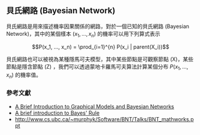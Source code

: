## 貝氏網路 (Bayesian Network)

貝氏網路是用來描述機率因果關係的網路，對於一個已知的貝氏網路 (Bayesian Network)，其中的某個樣本 $`(x_1, ..., x_n)`$  的機率可以用下列算式表示

```math
P(x_1, ..., x_n) = \prod_{i=1}^{n} P(x_i | parent(X_i))
```

貝氏網路也可以被視為某種隱馬可夫模型，其中某些節點是可觀察節點 (X)，某些節點是隱含節點 (Z) ，我們可以透過蒙地卡羅馬可夫算法計算某個分布 $`P(x_1, ..., x_n)`$ 的機率值。

### 參考文獻

* [A Brief Introduction to Graphical Models and Bayesian Networks](http://www.cs.ubc.ca/~murphyk/Bayes/bnintro.html)
* [A brief introduction to Bayes' Rule](http://www.cs.ubc.ca/~murphyk/Bayes/bayesrule.html)
* http://www.cs.ubc.ca/~murphyk/Software/BNT/Talks/BNT_mathworks.ppt
